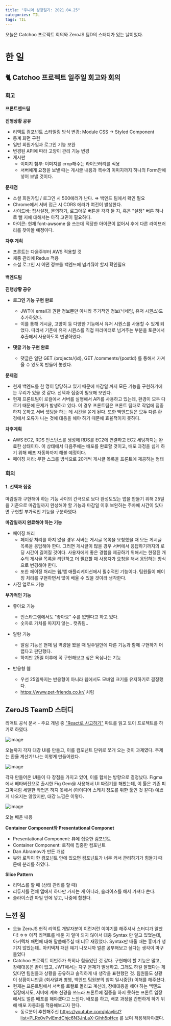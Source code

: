 ```yaml
---
title: "주니어 성장일기: 2021.04.25"
categories: TIL
tags: TIL
---
```




오늘은 Catchoo 프로젝트 회의와 ZeroJS 팀D의 스터디가 있는 날이었다.

# 한 일

## 🐈 Catchoo 프로젝트 일주일 회고와 회의

### 회고


####  프론트엔드팀

**진행상황 공유**

- 리액트 컴포넌트 스타일링 방식 변경: Module CSS → Styled Component
- 통계 화면 구현
- 일반 회원가입과 로그인 기능 보완
- 변경된 API에 따라 고양이 관리 기능 변경
- 게시판
  - 이미지 첨부: 이미지를 crop해주는 라이브러리를 적용
  - 서버에게 요청을 보낼 때는 게시글 내용과 복수의 이미지까지 하나의 Form안에 넣어 보낼 것이다.

**문제점**

- 소셜 회원가입 / 로그인 시 500에러가 난다. ⇒ 백엔드 팀에서 확인 필요
- Chrome에서 서버 접근 시 CORS 에러가 여전이 발생한다.
- 사이드바: 집사설정, 문의하기, 로그아웃 버튼을 각각 둘 지, 혹은 "설정" 버튼 하나로 뺄 지에 대해서는 아직 고민이 필요하다.
- 아이콘: 현재 font-awsome 을 쓰는데 적당한 아이콘이 없어서 후에 다른 라이브러리를 찾아볼 예정이다.

**차후 계획**

- 프론트는 다음주부터 AWS 적용할 것
- 체중 관리에 Redux 적용
- 소셜 로그인 시 어떤 정보를 백엔드에 넘겨줘야 할지 확인필요

#### 백엔드팀

**진행상황 공유**

- **로그인 기능 구현 완료**
  - JWT에 email과 권한 정보뿐만 아니라 추가적인 정보(닉네임, 유저 시퀀스)도 추가하였다.
  - 이를 통해 게시글, 고양이 등 다양한 기능에서 유저 시퀀스를 사용할 수 있게 되었다. 따라서 기존에 유저 시퀀스를 직접 파라미터로 넘겨주는 부분을 토큰에서 추출해서 사용하도록 변경하였다.

- **댓글 기능 구현 완료**
  - 댓글은 일단 GET /projects/{id}, GET /comments/{postId} 를 통해서 가져올 수 있도록 만들어 놓았다.

**문제점**

- 현재 백엔드를 한 명이 담당하고 있기 때문에 마감일 까지 모든 기능을 구현하기에는 무리가 있을 것 같다. 선택과 집중이 필요해 보인다.
- 현재 프론트팀이 로컬에서 서버를 실행해서 API를 사용하고 있는데, 환경이 모두 다르기 때문에 문제가 발생하고 있다. 이 경우 프론트팀은 프론트 팀대로 작업에 집중하지 못하고 서버 셋팅을 하는 데 시간을 쏟게 된다. 또한 백엔드팀은 모두 다른 환경에서 오류가 나는 것에 대응을 해야 하기 때문에 효율적이지 못하다.

**차후계획**

- AWS EC2, RDS 인스턴스를 생성해 RDS를 EC2에 연결하고 EC2 세팅까지는 완료한 상태이다. 이 상태에서 다음주에는 배포를 완료할 것이고, 배포 과정을 쉽게 하기 위해 배포 자동화까지 해볼 예정이다.
- 페이징 처리: 무한 스크롤 방식으로 20개씩 게시글 목록을 프론트에 제공하는 형태

### 회의

#### 1. 선택과 집중

마감일과 구현해야 하는 기능 사이의 간극으로 보다 완성도있는 앱을 만들기 위해 25일을 기준으로 마감일까지 완성해야 할 기능과 마감일 이후 보완하는 주차에 시간이 있다면 구현할 부가적인 기능을 구분하였다.

**마감일까지 완료해야 하는 기능**

- 페이징 처리
  - 페이징 처리를 하지 않을 경우 서버는 게시글 목록을 요청했을 때 모든 게시글 목록을 응답해야 한다. 그러면 게시글이 많을 경우 서버에서 응답하기까지의 로딩 시간이 길어질 것이다. 사용자에게 좋은 경험을 제공하기 위해서는 한정된 개수의 게시글 목록을 리턴하고 더 필요할 때 사용자가 요청을 해서 응답하는 방식으로 변경해야 한다.
  - 또한 페이징 처리는 웹/앱 애플리케이션에서 필수적인 기능이다. 팀원들이 페이징 처리를 구현하면서 많이 배울 수 있을 것이라 생각한다.
- 사진 업로드 기능

**부가적인 기능** 

- 좋아요 기능
  - 인스타그램에서도 "좋아요" 수를 없앤다고 하고 있다. 
  - 숫자로 가치를 따지지 않는.. 캣츄팀.. 

- 알람 기능
  - 알림 기능은 현재 팀 역량을 봤을 때 일주일만에 다른 기능과 함께 구현하기 어렵다고 판단했다. 
  - 하지만 25일 이후에 꼭 구현해보고 싶은 욕심나는 기능
- 반응형 웹
  - 우선 25일까지는 반응형이 아니라 웹에서도 모바일 크기를 유지하기로 결정했다. 
  - https://www.pet-friends.co.kr/ 처럼

## ZeroJS TeamD 스터디

리액트 공식 문서 - 주요 개념 중 ["React로 사고하기"](https://ko.reactjs.org/docs/thinking-in-react.html) 파트를 읽고 토이 프로젝트를 하기로 하였다. 

![image](https://user-images.githubusercontent.com/50407047/116000578-d27acd80-a62b-11eb-8cad-13eec68ea172.png)

오늘까지 각자 대강 UI를 만들고, 이를 컴포넌트 단위로 쪼개 오는 것이 과제였다. 주제는 환율 계산기! 나는 이렇게 만들어왔다.

![image](https://user-images.githubusercontent.com/50407047/116000501-7d3ebc00-a62b-11eb-9d2c-a86b78485f14.png)

각자 만들어온 UI들이 다 장점을 가지고 있어, 이를 합치는 방향으로 결정났다. Figma에서 베타버전으로 출시한 Fig Gem을 사용해서 UI 짜집기를 해봤는데, 이 툴은 기존 피그마처럼 세밀한 작업은 하지 못해서 (아이디어 스케치 정도를 위한 툴인 것 같다) 예쁘게 나오지는 않았지만, 대강 느낌은 이렇다. 

![image](https://user-images.githubusercontent.com/50407047/116000683-3bfadc00-a62c-11eb-94a5-278bb35ca1a8.png)

오늘 배운 내용

**Container Component와 Presentational Componet**

- Presentational Component: 뷰에 집중한 컴포넌트
- Container Component: 로직에 집중한 컴포넌트
- Dan Abramov가 만든 개념
- 뷰와 로직이 한 컴포넌트 안에 있으면 컴포넌트가 너무 커서 관리하기가 힘들기 때문에 분리를 하였다.

**Slice Pattern**

- 리덕스를 할 때 (상태 관리를 할 때)
- 리듀서를 전체 앱에서 하나만 가지는 게 아니라, 슬라이스를 해서 가져다 쓴다. 
- 슬라이스란 파일 안에 넣고, 나중에 합친다.

## 느낀 점

- 오늘 ZeroJS 현직 리액트 개발자분이 이런저런 이야기를 해주셔서 스터디가 알찼다! ㅎㅎ 아직 리액트를 배운 지 얼마 되지 않아서 대충 Syntax 만 알고 있었는데, 아키텍처 패턴에 대해 말씀해주실 때 너무 재밌었다. Syntax만 배울 때는 흥미가 생기지 않았는데.. 아키텍처 패턴 얘기 나오니까 얼른 공부해보고 싶다는 생각이 마구 들었다 
- Catchoo 프로젝트 이번주가 특히나 힘들었던 것 같다. 구현해야 할 기능은 많고, 장애대응은 끝이 없고, JWT에서는 자꾸 문제가 발생하고. 그래도 하길 잘했다는 게 있다면 팀원들과 상황을 공유하고 솔직하게 내 생각을 표현했던 것. 팀원들도 상황이 상황이니만큼 (회사일과 병행, 백엔드 팀원분의 참여 일시중단) 이해를 해주셨다. 
- 현재는 프론트팀에서 서버를 로컬로 돌리고 계신데, 장애대응을 해야 하는 백엔드 입장에서도, 서버에 계속 신경을 쓰느라 프론트에 집중을 하지 못하는 프론트 입장에서도 얼른 배포를 해야겠다고 느낀다. 배포를 하고, 배포 과정을 간편하게 하기 위해 배포 자동화를 적용해보고자 한다. 
  - 동료분이 추천해주신 https://youtube.com/playlist?list=PLRx0vPvlEmdChjc6N3JnLaX-Gihh5pHcx 를 보며 적용해봐야겠다.